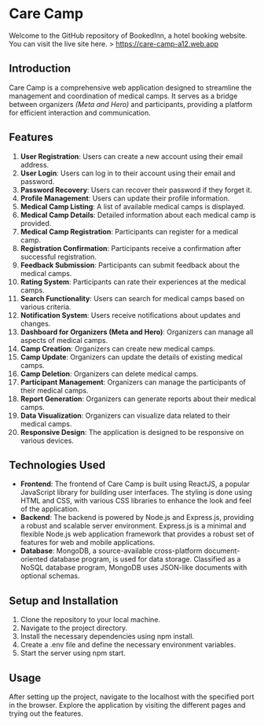 # Care Camp

Welcome to the GitHub repository of BookedInn, a hotel booking website. 
You can visit the live site here. > https://care-camp-a12.web.app

## Introduction
Care Camp is a comprehensive web application designed to streamline the management and coordination of medical camps. It serves as a bridge between organizers _(Meta and Hero)_ and participants, providing a platform for efficient interaction and communication.

## Features
1. **User Registration**: Users can create a new account using their email address.
2. **User Login**: Users can log in to their account using their email and password.
3. **Password Recovery**: Users can recover their password if they forget it.
4. **Profile Management**: Users can update their profile information.
5. **Medical Camp Listing**: A list of available medical camps is displayed.
6. **Medical Camp Details**: Detailed information about each medical camp is provided.
7. **Medical Camp Registration**: Participants can register for a medical camp.
8. **Registration Confirmation**: Participants receive a confirmation after successful registration.
9. **Feedback Submission**: Participants can submit feedback about the medical camps.
10. **Rating System**: Participants can rate their experiences at the medical camps.
11. **Search Functionality**: Users can search for medical camps based on various criteria.
12. **Notification System**: Users receive notifications about updates and changes.
13. **Dashboard for Organizers (Meta and Hero)**: Organizers can manage all aspects of medical camps.
14. **Camp Creation**: Organizers can create new medical camps.
15. **Camp Update**: Organizers can update the details of existing medical camps.
16. **Camp Deletion**: Organizers can delete medical camps.
17. **Participant Management**: Organizers can manage the participants of their medical camps.
18. **Report Generation**: Organizers can generate reports about their medical camps.
19. **Data Visualization**: Organizers can visualize data related to their medical camps.
20. **Responsive Design**: The application is designed to be responsive on various devices.

## Technologies Used
- **Frontend**: The frontend of Care Camp is built using ReactJS, a popular JavaScript library for building user interfaces. The styling is done using HTML and CSS, with various CSS libraries to enhance the look and feel of the application.
- **Backend**: The backend is powered by Node.js and Express.js, providing a robust and scalable server environment. Express.js is a minimal and flexible Node.js web application framework that provides a robust set of features for web and mobile applications.
- **Database**: MongoDB, a source-available cross-platform document-oriented database program, is used for data storage. Classified as a NoSQL database program, MongoDB uses JSON-like documents with optional schemas.

## Setup and Installation
1. Clone the repository to your local machine.
2. Navigate to the project directory.
3. Install the necessary dependencies using npm install.
4. Create a .env file and define the necessary environment variables.
5. Start the server using npm start.

## Usage
After setting up the project, navigate to the localhost with the specified port in the browser. Explore the application by visiting the different pages and trying out the features.
